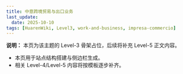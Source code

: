 ```yaml
---
title: 中意跨境贸易与出口业务
last_update:
  date: 2025-10-10
tags: [HuarenWiki, Level3, work-and-business, impresa-commercio]
---
```

**说明：** 本页为该主题的 Level-3 骨架占位，后续将补充 Level-5 正文内容。

- 本页用于站点结构搭建与侧边栏生成。
- 相关 Level-4/Level-5 内容将按模板逐步补齐。
